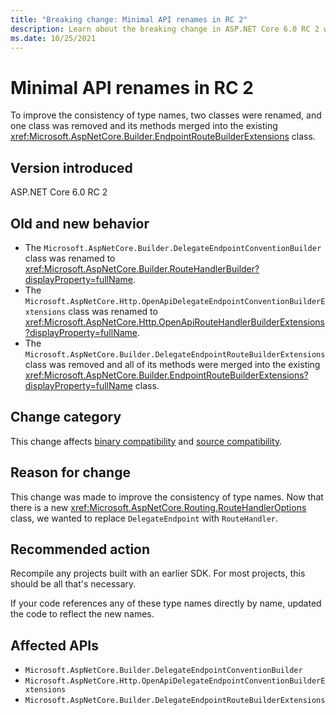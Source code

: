 ```yaml
---
title: "Breaking change: Minimal API renames in RC 2"
description: Learn about the breaking change in ASP.NET Core 6.0 RC 2 where some minimal APIs were renamed.
ms.date: 10/25/2021
---
```

# Minimal API renames in RC 2

To improve the consistency of type names, two classes were renamed, and one class was removed and its methods merged into the existing <xref:Microsoft.AspNetCore.Builder.EndpointRouteBuilderExtensions> class.

## Version introduced

ASP.NET Core 6.0 RC 2

## Old and new behavior

- The `Microsoft.AspNetCore.Builder.DelegateEndpointConventionBuilder` class was renamed to <xref:Microsoft.AspNetCore.Builder.RouteHandlerBuilder?displayProperty=fullName>.
- The `Microsoft.AspNetCore.Http.OpenApiDelegateEndpointConventionBuilderExtensions` class was renamed to <xref:Microsoft.AspNetCore.Http.OpenApiRouteHandlerBuilderExtensions?displayProperty=fullName>.
- The `Microsoft.AspNetCore.Builder.DelegateEndpointRouteBuilderExtensions` class was removed and all of its methods were merged into the existing <xref:Microsoft.AspNetCore.Builder.EndpointRouteBuilderExtensions?displayProperty=fullName> class.

## Change category

This change affects [binary compatibility](../../categories.md#binary-compatibility) and [source compatibility](../../categories.md#source-compatibility).

## Reason for change

This change was made to improve the consistency of type names. Now that there is a new <xref:Microsoft.AspNetCore.Routing.RouteHandlerOptions> class, we wanted to replace `DelegateEndpoint` with `RouteHandler`.

## Recommended action

Recompile any projects built with an earlier SDK. For most projects, this should be all that's necessary.

If your code references any of these type names directly by name, updated the code to reflect the new names.

## Affected APIs

- `Microsoft.AspNetCore.Builder.DelegateEndpointConventionBuilder`
- `Microsoft.AspNetCore.Http.OpenApiDelegateEndpointConventionBuilderExtensions`
- `Microsoft.AspNetCore.Builder.DelegateEndpointRouteBuilderExtensions`

